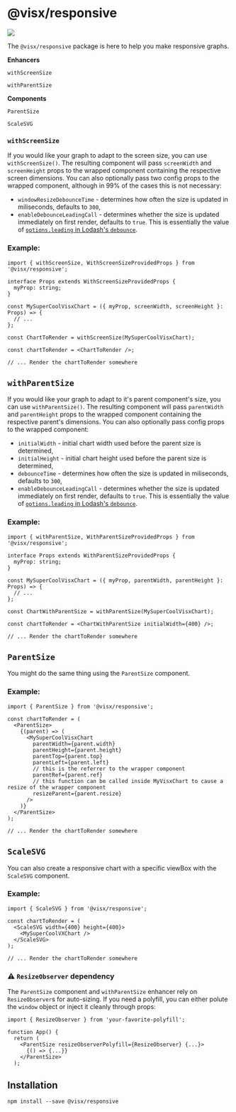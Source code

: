# @visx/responsive

<a title="@visx/responsive npm downloads" href="https://www.npmjs.com/package/@visx/responsive">
  <img src="https://img.shields.io/npm/dm/@visx/responsive.svg?style=flat-square" />
</a>

The `@visx/responsive` package is here to help you make responsive graphs.

**Enhancers**

`withScreenSize`

`withParentSize`

**Components**

`ParentSize`

`ScaleSVG`

### `withScreenSize`

If you would like your graph to adapt to the screen size, you can use `withScreenSize()`. The
resulting component will pass `screenWidth` and `screenHeight` props to the wrapped component
containing the respective screen dimensions. You can also optionally pass two config props to the
wrapped component, although in 99% of the cases this is not necessary:

- `windowResizeDebounceTime` - determines how often the size is updated in miliseconds, defaults to
  `300`,
- `enableDebounceLeadingCall` - determines whether the size is updated immediately on first render,
  defaults to `true`. This is essentially the value of
  [`options.leading` in Lodash's `debounce`](https://lodash.com/docs/4.17.15#debounce).

### Example:

```tsx
import { withScreenSize, WithScreenSizeProvidedProps } from '@visx/responsive';

interface Props extends WithScreenSizeProvidedProps {
  myProp: string;
}

const MySuperCoolVisxChart = ({ myProp, screenWidth, screenHeight }: Props) => {
  // ...
};

const ChartToRender = withScreenSize(MySuperCoolVisxChart);

const chartToRender = <ChartToRender />;

// ... Render the chartToRender somewhere
```

## `withParentSize`

If you would like your graph to adapt to it's parent component's size, you can use
`withParentSize()`. The resulting component will pass `parentWidth` and `parentHeight` props to the
wrapped component containing the respective parent's dimensions. You can also optionally pass config
props to the wrapped component:

- `initialWidth` - initial chart width used before the parent size is determined,
- `initialHeight` - initial chart height used before the parent size is determined,
- `debounceTime` - determines how often the size is updated in miliseconds, defaults to `300`,
- `enableDebounceLeadingCall` - determines whether the size is updated immediately on first render,
  defaults to `true`. This is essentially the value of
  [`options.leading` in Lodash's `debounce`](https://lodash.com/docs/4.17.15#debounce).

### Example:

```tsx
import { withParentSize, WithParentSizeProvidedProps } from '@visx/responsive';

interface Props extends WithParentSizeProvidedProps {
  myProp: string;
}

const MySuperCoolVisxChart = ({ myProp, parentWidth, parentHeight }: Props) => {
  // ...
};

const ChartWithParentSize = withParentSize(MySuperCoolVisxChart);

const chartToRender = <ChartWithParentSize initialWidth={400} />;

// ... Render the chartToRender somewhere
```

## `ParentSize`

You might do the same thing using the `ParentSize` component.

### Example:

```tsx
import { ParentSize } from '@visx/responsive';

const chartToRender = (
  <ParentSize>
    {(parent) => (
      <MySuperCoolVisxChart
        parentWidth={parent.width}
        parentHeight={parent.height}
        parentTop={parent.top}
        parentLeft={parent.left}
        // this is the referrer to the wrapper component
        parentRef={parent.ref}
        // this function can be called inside MyVisxChart to cause a resize of the wrapper component
        resizeParent={parent.resize}
      />
    )}
  </ParentSize>
);

// ... Render the chartToRender somewhere
```

## `ScaleSVG`

You can also create a responsive chart with a specific viewBox with the `ScaleSVG` component.

### Example:

```tsx
import { ScaleSVG } from '@visx/responsive';

const chartToRender = (
  <ScaleSVG width={400} height={400}>
    <MySuperCoolVXChart />
  </ScaleSVG>
);

// ... Render the chartToRender somewhere
```

### ⚠️ `ResizeObserver` dependency

The `ParentSize` component and `withParentSize` enhancer rely on `ResizeObserver`s for auto-sizing.
If you need a polyfill, you can either polute the `window` object or inject it cleanly through
props:

```tsx
import { ResizeObserver } from 'your-favorite-polyfill';

function App() {
  return (
    <ParentSize resizeObserverPolyfill={ResizeObserver} {...}>
      {() => {...}}
    </ParentSize>
  );
```

## Installation

```
npm install --save @visx/responsive
```
